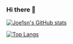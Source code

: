 ### Hi there 👋

[![Joe1sn's GitHub stats](https://github-readme-stats.vercel.app/api?username=Joe1sn&show_icon=true&theme=vue)](https://github.com/Joe1sn)

[![Top Langs](https://github-readme-stats.vercel.app/api/top-langs/?username=Joe1sn&layout=compact)](https://github.com/anuraghazra/github-readme-stats)

<!--
**Joe1sn/Joe1sn** is a ✨ _special_ ✨ repository because its `README.md` (this file) appears on your GitHub profile.

Here are some ideas to get you started:

- 🔭 I’m currently working on ...
- 🌱 I’m currently learning ...
- 👯 I’m looking to collaborate on ...
- 🤔 I’m looking for help with ...
- 💬 Ask me about ...
- 📫 How to reach me: ...
- 😄 Pronouns: ...
- ⚡ Fun fact: ...
-->
